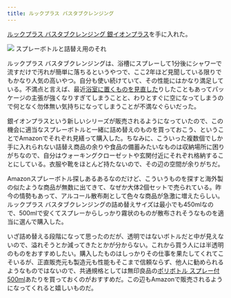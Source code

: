 ```yaml
---
title: ルックプラス バスタブクレンジング
---
```


[ルックプラス バスタブクレンジング 銀イオンプラス](https://www.amazon.co.jp/dp/B0851YMDNN?tag=r7kamura07-22)を手に入れた。

![](/images/2020-11-02-lookplus.jpg)
スプレーボトルと詰替え用のそれ


ルックプラス バスタブクレンジングは、浴槽にスプレーして1分後にシャワーで流すだけで汚れが簡単に落ちるというやつで、ここ2年ほど見聞している限りでもかなり人気の高いやつ。自分も使い続けていて、その性能にはかなり満足している。不満点と言えば、最近[浴室に置くものを見直した](/2020-10-11-hanging-shampoo)りしたこともあってパッケージの主張が強くなりすぎてしまうことと、わりとすぐに空になってしまうので何となく勿体無い気持ちになってしまうことが不満なぐらいだった。

銀イオンプラスという新しいシリーズが販売されるようになっていたので、この機会に適当なスプレーボトルと一緒に詰め替えのものを買っておこう、ということでAmazonでそれぞれ見繕って購入した。ちなみに、こういった複数個でしか手に入れられない詰替え商品の余りや食品の備蓄みたいなものは収納場所に困りがちなので、自分はウォーキングクローゼットや玄関付近にそれぞれ格納することにしている。衣服や靴をほとんど持たないので、その辺の空間が余りがちだ。

Amazonスプレーボトル探しあるあるなのだけど、こういうものを探すと海外製の似たような商品が無数に出てきて、なぜか大体2個セットで売られている。昨今の情勢もあって、アルコール散布剤として色々な商品が急激に増えたらしい。ルックプラス バスタブクレンジングの詰め替えサイズは最小でも450mlなので、500mlで安くてスプレーからしっかり霧状のものが散布されそうなものを適当に選んで購入した。

いざ詰め替える段階になって思ったのだが、透明ではないボトルだと中が見えないので、溢れそうとか減ってきたとかが分からない。これから買う人には半透明のものをおすすめしたい。購入したものはしっかりその仕事を果たしてくれてこそいるが、正直販売元も製造元も性能もそこまで信頼ならず、他人に勧められるようなものではないので、共通規格としては無印良品の[ポリボトル スプレー付 500ml](https://www.muji.com/jp/ja/store/cmdty/detail/4945247390261)あたりを買っておくのがおすすめだ。この辺もAmazonで販売されるようになってくれると嬉しいものだ。
